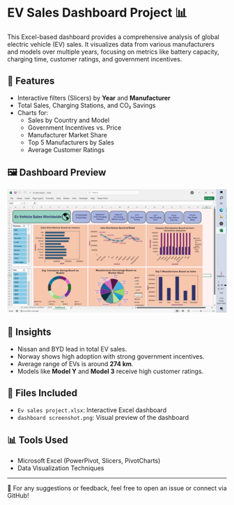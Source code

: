 # EV Sales Dashboard Project 📊

This Excel-based dashboard provides a comprehensive analysis of global electric vehicle (EV) sales. It visualizes data from various manufacturers and models over multiple years, focusing on metrics like battery capacity, charging time, customer ratings, and government incentives.

## 📌 Features

- Interactive filters (Slicers) by **Year** and **Manufacturer**
- Total Sales, Charging Stations, and CO₂ Savings
- Charts for:
  - Sales by Country and Model
  - Government Incentives vs. Price
  - Manufacturer Market Share
  - Top 5 Manufacturers by Sales
  - Average Customer Ratings

## 🖼️ Dashboard Preview

![Dashboard Screenshot](dashboard%20screenshot.png)

## 🧠 Insights

- Nissan and BYD lead in total EV sales.
- Norway shows high adoption with strong government incentives.
- Average range of EVs is around **274 km**.
- Models like **Model Y** and **Model 3** receive high customer ratings.

## 📂 Files Included

- `Ev sales project.xlsx`: Interactive Excel dashboard
- `dashboard screenshot.png`: Visual preview of the dashboard

## 📊 Tools Used

- Microsoft Excel (PowerPivot, Slicers, PivotCharts)
- Data Visualization Techniques

---

📧 For any suggestions or feedback, feel free to open an issue or connect via GitHub!
